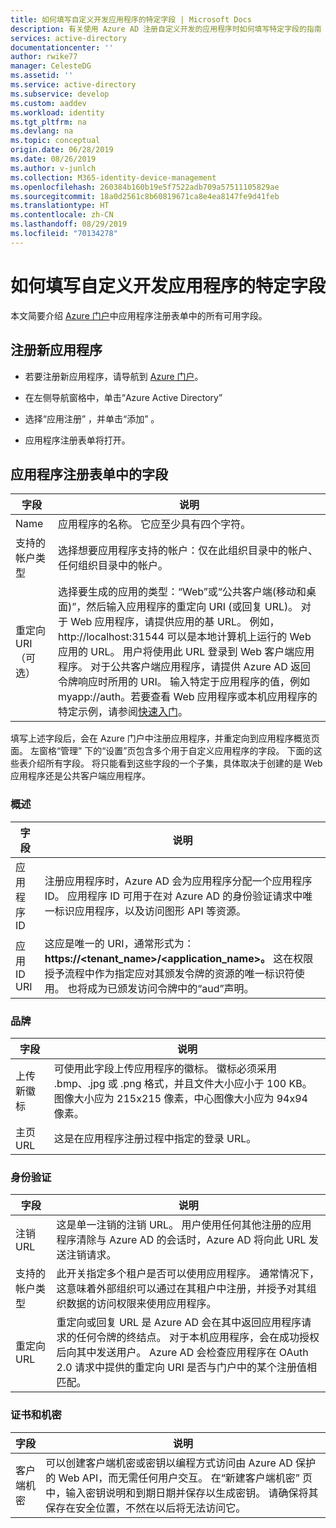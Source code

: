 ```yaml
---
title: 如何填写自定义开发应用程序的特定字段 | Microsoft Docs
description: 有关使用 Azure AD 注册自定义开发的应用程序时如何填写特定字段的指南
services: active-directory
documentationcenter: ''
author: rwike77
manager: CelesteDG
ms.assetid: ''
ms.service: active-directory
ms.subservice: develop
ms.custom: aaddev
ms.workload: identity
ms.tgt_pltfrm: na
ms.devlang: na
ms.topic: conceptual
origin.date: 06/28/2019
ms.date: 08/26/2019
ms.author: v-junlch
ms.collection: M365-identity-device-management
ms.openlocfilehash: 260384b160b19e5f7522adb709a57511105829ae
ms.sourcegitcommit: 18a0d2561c8b60819671ca8e4ea8147fe9d41feb
ms.translationtype: HT
ms.contentlocale: zh-CN
ms.lasthandoff: 08/29/2019
ms.locfileid: "70134278"
---
```

# <a name="how-to-fill-out-specific-fields-for-a-custom-developed-application"></a>如何填写自定义开发应用程序的特定字段

本文简要介绍 [Azure 门户](https://portal.azure.cn)中应用程序注册表单中的所有可用字段。

## <a name="register-a-new-application"></a>注册新应用程序

-   若要注册新应用程序，请导航到 [Azure 门户](https://portal.azure.cn)。

-   在左侧导航窗格中，单击“Azure Active Directory” 

-   选择“应用注册”  ，并单击“添加”  。

-   应用程序注册表单将打开。

## <a name="fields-in-the-application-registration-form"></a>应用程序注册表单中的字段


| 字段            | 说明                                                                              |
|------------------|------------------------------------------------------------------------------------------|
| Name             | 应用程序的名称。 它应至少具有四个字符。                |
| 支持的帐户类型| 选择想要应用程序支持的帐户：仅在此组织目录中的帐户、任何组织目录中的帐户。  |
| 重定向 URI（可选） | 选择要生成的应用的类型：“Web”或“公共客户端(移动和桌面)”，然后输入应用程序的重定向 URI (或回复 URL)。   对于 Web 应用程序，请提供应用的基 URL。 例如， http://localhost:31544 可以是本地计算机上运行的 Web 应用的 URL。 用户将使用此 URL 登录到 Web 客户端应用程序。 对于公共客户端应用程序，请提供 Azure AD 返回令牌响应时所用的 URI。 输入特定于应用程序的值，例如 myapp://auth。若要查看 Web 应用程序或本机应用程序的特定示例，请参阅[快速入门](/active-directory/develop)。|

填写上述字段后，会在 Azure 门户中注册应用程序，并重定向到应用程序概览页面。 左窗格“管理”  下的“设置”页包含多个用于自定义应用程序的字段。 下面的这些表介绍所有字段。 将只能看到这些字段的一个子集，具体取决于创建的是 Web 应用程序还是公共客户端应用程序。

### <a name="overview"></a>概述
| 字段           | 说明        |
|-----------------|-----------------------------------------------------------------------------------------------------------------------------------------------------------------------------------------------------------------------------------------------------------------------------------------------------------------|
| 应用程序 ID  | 注册应用程序时，Azure AD 会为应用程序分配一个应用程序 ID。 应用程序 ID 可用于在对 Azure AD 的身份验证请求中唯一标识应用程序，以及访问图形 API 等资源。                                                          |
| 应用 ID URI      | 这应是唯一的 URI，通常形式为：**https://&lt;tenant\_name&gt;/&lt;application\_name&gt;。** 这在权限授予流程中作为指定应对其颁发令牌的资源的唯一标识符使用。 也将成为已颁发访问令牌中的“aud”声明。 |

### <a name="branding"></a>品牌

| 字段           | 说明        |
|-----------------|-----------------------------------------------------------------------------------------------------------------------------------------------------------------------------------------------------------------------------------------------------------------------------------------------------------------|
| 上传新徽标 | 可使用此字段上传应用程序的徽标。 徽标必须采用 .bmp、.jpg 或 .png 格式，并且文件大小应小于 100 KB。 图像大小应为 215x215 像素，中心图像大小应为 94x94 像素。|
| 主页 URL   | 这是在应用程序注册过程中指定的登录 URL。|

### <a name="authentication"></a>身份验证

| 字段           | 说明        |
|-----------------|-----------------------------------------------------------------------------------------------------------------------------------------------------------------------------------------------------------------------------------------------------------------------------------------------------------------|
| 注销 URL      | 这是单一注销的注销 URL。 用户使用任何其他注册的应用程序清除与 Azure AD 的会话时，Azure AD 将向此 URL 发送注销请求。|
| 支持的帐户类型  | 此开关指定多个租户是否可以使用应用程序。 通常情况下，这意味着外部组织可以通过在其租户中注册，并授予对其组织数据的访问权限来使用应用程序。|
| 重定向 URL      | 重定向或回复 URL 是 Azure AD 会在其中返回应用程序请求的任何令牌的终结点。 对于本机应用程序，会在成功授权后向其中发送用户。 Azure AD 会检查应用程序在 OAuth 2.0 请求中提供的重定向 URI 是否与门户中的某个注册值相匹配。|

### <a name="certificates-and-secrets"></a>证书和机密

| 字段           | 说明        |
|-----------------|-----------------------------------------------------------------------------------------------------------------------------------------------------------------------------------------------------------------------------------------------------------------------------------------------------------------|
| 客户端机密            | 可以创建客户端机密或密钥以编程方式访问由 Azure AD 保护的 Web API，而无需任何用户交互。 在“新建客户端机密”  页中，输入密钥说明和到期日期并保存以生成密钥。 请确保将其保存在安全位置，不然在以后将无法访问它。             |

<!-- Update_Description: update metedata properties -->